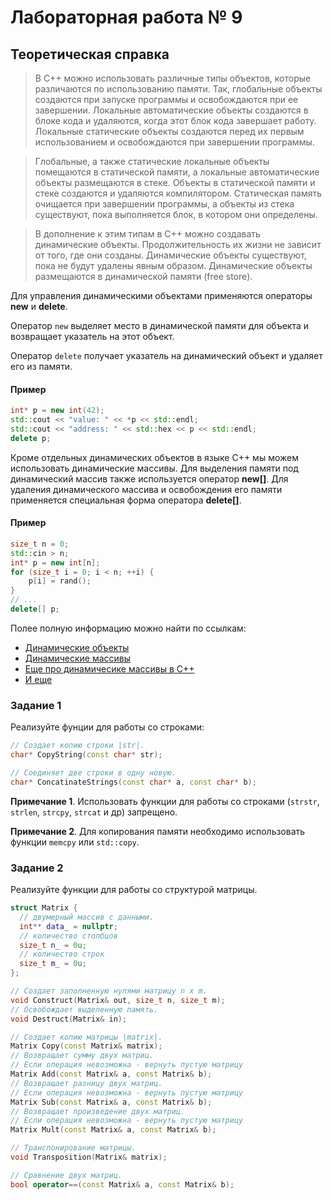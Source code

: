 # Лабораторная работа № 9

## Теоретическая справка

> В C++ можно использовать различные типы объектов, которые различаются по использованию памяти. Так, глобальные объекты создаются при запуске программы и освобождаются при ее завершении. Локальные автоматические объекты создаются в блоке кода и удаляются, когда этот блок кода завершает работу. Локальные статические объекты создаются перед их первым использованием и освобождаются при завершении программы.

> Глобальные, а также статические локальные объекты помещаются в статической памяти, а локальные автоматические объекты размещаются в стеке. Объекты в статической памяти и стеке создаются и удаляются компилятором. Статическая память очищается при завершении программы, а объекты из стека существуют, пока выполняется блок, в котором они определены.

> В дополнение к этим типам в C++ можно создавать динамические объекты. Продолжительность их жизни не зависит от того, где они созданы. Динамические объекты существуют, пока не будут удалены явным образом. Динамические объекты размещаются в динамической памяти (free store).

Для управления динамическими объектами применяются операторы **new** и **delete**.

Оператор `new` выделяет место в динамической памяти для объекта и возвращает указатель на этот объект.

Оператор `delete` получает указатель на динамический объект и удаляет его из памяти.

#### Пример
```cc
int* p = new int(42);
std::cout << "value: " << *p << std::endl;
std::cout << "address: " << std::hex << p << std::endl;
delete p;
```

Кроме отдельных динамических объектов в языке C++ мы можем использовать динамические массивы. Для выделения памяти под динамический массив также используется оператор **new[]**. Для удаления динамического массива и освобождения его памяти применяется специальная форма оператора **delete[]**.

#### Пример
```cc
size_t n = 0;
std::cin > n;
int* p = new int[n];
for (size_t i = 0; i < n; ++i) {
    p[i] = rand();
}
// ...
delete[] p;
```

Полее полную информацию можно найти по ссылкам:
* [Динамические объекты](https://metanit.com/cpp/tutorial/4.11.php)
* [Динамические массивы](https://metanit.com/cpp/tutorial/4.12.php)
* [Еще про динамичесике массивы в C++](https://ravesli.com/urok-86-dinamicheskie-massivy/)
* [И еще](http://cppstudio.com/post/432/)

### Задание 1

Реализуйте фунции для работы со строками:

```cc
// Создает копию строки |str|.
char* CopyString(const char* str);

// Соединяет две строки в одну новую.
char* ConcatinateStrings(const char* a, const char* b);
```
**Примечание 1**. Использовать функции для работы со строками (`strstr`, `strlen`, `strcpy`, `strcat` и др) запрещено.

**Примечание 2**. Для копирования памяти необходимо использовать функции `memcpy` или `std::copy`.

### Задание 2

Реализуйте функции для работы со структурой матрицы.

```cc
struct Matrix {
  // двумерный массив с данными.
  int** data_ = nullptr;
  // количество столбцов
  size_t n_ = 0u;
  // количество строк
  size_t m_ = 0u;
};

// Создает заполненную нулями матрицу n x m.
void Construct(Matrix& out, size_t n, size_t m);
// Освобождает выделенную память.
void Destruct(Matrix& in);

// Создает копию матрицы |matrix|.
Matrix Copy(const Matrix& matrix);
// Возвращает сумму двух матриц.
// Если операция невозможна - вернуть пустую матрицу
Matrix Add(const Matrix& a, const Matrix& b);
// Возвращает разницу двух матриц.
// Если операция невозможна - вернуть пустую матрицу
Matrix Sub(const Matrix& a, const Matrix& b);
// Возвращает произведение двух матриц.
// Если операция невозможна - вернуть пустую матрицу
Matrix Mult(const Matrix& a, const Matrix& b);

// Транспонирование матрицы.
void Transposition(Matrix& matrix);

// Сравнение двух матриц.
bool operator==(const Matrix& a, const Matrix& b);
```
